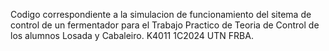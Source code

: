 Codigo correspondiente a la simulacion de funcionamiento del sitema de control de un fermentador para el Trabajo Practico de Teoria de Control de los alumnos Losada y Cabaleiro. K4011 1C2024 UTN FRBA.
